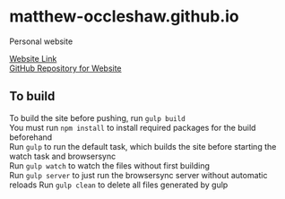 # matthew-occleshaw.github.io

Personal website

[Website Link](https://mjocc.github.io/)  
[GitHub Repository for Website](https://www.github.com/mjocc/mjocc.github.io)

## To build

To build the site before pushing, run `gulp build`  
You must run `npm install` to install required packages for the build beforehand  
Run `gulp` to run the default task, which builds the site before starting the watch task and browsersync  
Run `gulp watch` to watch the files without first building  
Run `gulp server` to just run the browsersync server without automatic reloads
Run `gulp clean` to delete all files generated by gulp
